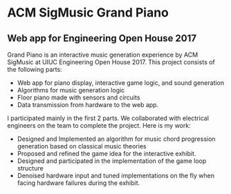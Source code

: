 # ACM SigMusic Grand Piano

## Web app for Engineering Open House 2017
Grand Piano is an interactive music generation experience by ACM SigMusic at UIUC Engineering Open House 2017. This project consists of the following parts:
* Web app for piano display, interactive game logic, and sound generation
* Algorithms for music generation logic
* Floor piano made with sensors and circuits
* Data transmission from hardware to the web app.

I participated mainly in the first 2 parts. We collaborated with electrical engineers on the team to complete the project. Here is my work:
* Designed and Implemented an algorithm for music chord progression generation based on classical music theories
* Proposed and refined the game idea for the interactive exhibit.
* Designed and participated in the implementation of the game loop structure
* Denoised hardware input and tuned implementations on the fly when facing hardware failures during the exhibit.

